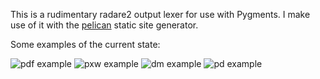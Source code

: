 This is a rudimentary radare2 output lexer for use with Pygments.  I make use of it with the [pelican](https://blog.getpelican.com/) static site generator.


Some examples of the current state:

![pdf example](https://i.imgur.com/uLsRZnc.png)
![pxw example](https://i.imgur.com/tQgtB9j.png)
![dm example](https://i.imgur.com/DzSBnqM.png)
![pd example](https://i.imgur.com/rTQfsfJ.png)
